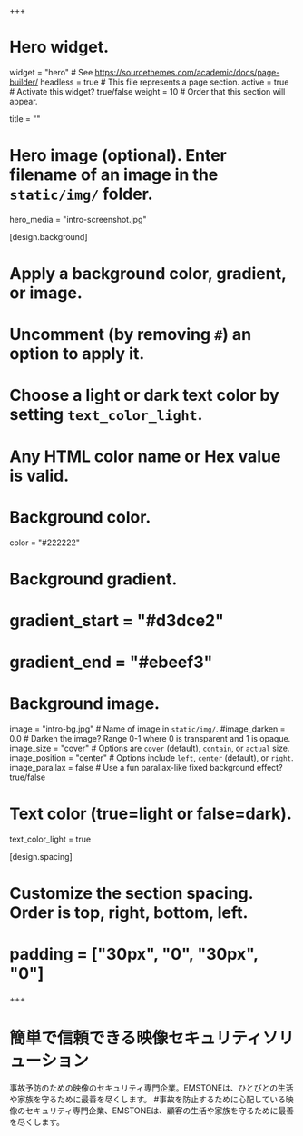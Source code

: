 +++
# Hero widget.
widget = "hero"  # See https://sourcethemes.com/academic/docs/page-builder/
headless = true  # This file represents a page section.
active = true  # Activate this widget? true/false
weight = 10  # Order that this section will appear.

title = ""

# Hero image (optional). Enter filename of an image in the `static/img/` folder.
hero_media = "intro-screenshot.jpg"

[design.background]
  # Apply a background color, gradient, or image.
  #   Uncomment (by removing `#`) an option to apply it.
  #   Choose a light or dark text color by setting `text_color_light`.
  #   Any HTML color name or Hex value is valid.

  # Background color.
  color = "#222222"

  # Background gradient.
  # gradient_start = "#d3dce2"
  # gradient_end = "#ebeef3"

  # Background image.
  image = "intro-bg.jpg"  # Name of image in `static/img/`.
  #image_darken = 0.0  # Darken the image? Range 0-1 where 0 is transparent and 1 is opaque.
  image_size = "cover"  #  Options are `cover` (default), `contain`, or `actual` size.
  image_position = "center"  # Options include `left`, `center` (default), or `right`.
  image_parallax = false  # Use a fun parallax-like fixed background effect? true/false

  # Text color (true=light or false=dark).
  text_color_light = true

[design.spacing]
  # Customize the section spacing. Order is top, right, bottom, left.
  # padding = ["30px", "0", "30px", "0"]
+++

# 簡単で信頼できる映像セキュリティソリューション

事故予防のための映像のセキュリティ専門企業。EMSTONEは、ひとびとの生活や家族を守るために最善を尽くします。
#事故を防止するために心配している映像のセキュリティ専門企業、EMSTONEは、顧客の生活や家族を守るために最善を尽くします。